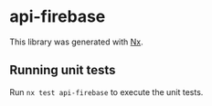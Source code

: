 # api-firebase

This library was generated with [Nx](https://nx.dev).

## Running unit tests

Run `nx test api-firebase` to execute the unit tests.
